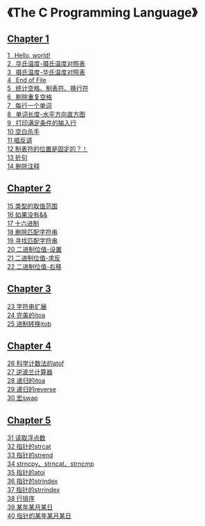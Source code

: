 # 《The C Programming Language》
## [Chapter 1](https://github.com/PokerKight/Peck/tree/master/practice/Chapter%201)
[1 &ensp;Hello, world!](https://github.com/PokerKight/Peck/blob/master/practice/Chapter%201/1.c)<br/>
[2 &ensp;华氏温度-摄氏温度对照表](https://github.com/PokerKight/Peck/blob/master/practice/Chapter%201/2.c)<br/>
[3 &ensp;摄氏温度-华氏温度对照表](https://github.com/PokerKight/Peck/blob/master/practice/Chapter%201/3.c)<br/>
[4 &ensp;End of File](https://github.com/PokerKight/Peck/blob/master/practice/Chapter%201/4.c)<br/>
[5 &ensp;统计空格、制表符、换行符](https://github.com/PokerKight/Peck/blob/master/practice/Chapter%201/5.c)<br/>
[6 &ensp;剔除重复空格](https://github.com/PokerKight/Peck/blob/master/practice/Chapter%201/6.c)<br/>
[7 &ensp;每行一个单词](https://github.com/PokerKight/Peck/blob/master/practice/Chapter%201/7.c)<br/>
[8 &ensp;单词长度-水平方向直方图](https://github.com/PokerKight/Peck/blob/master/practice/Chapter%201/8.c)<br/>
[9 &ensp;打印满足条件的输入行](https://github.com/PokerKight/Peck/blob/master/practice/Chapter%201/9.c)<br/>
[10 空白杀手](https://github.com/PokerKight/Peck/blob/master/practice/Chapter%201/10.c)<br/>
[11 唱反调](https://github.com/PokerKight/Peck/blob/master/practice/Chapter%201/11.c)<br/>
[12 制表符的位置是固定的？！](https://github.com/PokerKight/Peck/blob/master/practice/Chapter%201/12.c)<br/>
[13 折句](https://github.com/PokerKight/Peck/blob/master/practice/Chapter%201/13.c)<br/>
[14 删除注释](https://github.com/PokerKight/Peck/blob/master/practice/Chapter%201/14.c)<br/>
## [Chapter 2](https://github.com/PokerKight/Peck/tree/master/practice/Chapter%202)
[15 类型的取值范围](https://github.com/PokerKight/Peck/blob/master/practice/Chapter%202/15.c)<br/>
[16 如果没有&&](https://github.com/PokerKight/Peck/blob/master/practice/Chapter%202/16.c)<br/>
[17 十六进制](https://github.com/PokerKight/Peck/blob/master/practice/Chapter%202/17.c)<br/>
[18 删除匹配字符串](https://github.com/PokerKight/Peck/blob/master/practice/Chapter%202/18.c)<br/>
[19 寻找匹配字符串](https://github.com/PokerKight/Peck/blob/master/practice/Chapter%202/19.c)<br/>
[20 二进制位值-设置](https://github.com/PokerKight/Peck/blob/master/practice/Chapter%202/20.c)<br/>
[21 二进制位值-求反](https://github.com/PokerKight/Peck/blob/master/practice/Chapter%202/21.c)<br/>
[22 二进制位值-右移](https://github.com/PokerKight/Peck/blob/master/practice/Chapter%202/22.c)<br/>
## [Chapter 3](https://github.com/PokerKight/Peck/tree/master/practice/Chapter%203)
[23 字符串扩展](https://github.com/PokerKight/Peck/blob/master/practice/Chapter%203/23.c)<br/>
[24 完美的itoa](https://github.com/PokerKight/Peck/blob/master/practice/Chapter%203/24.c)<br/>
[25 进制转换itob](https://github.com/PokerKight/Peck/blob/master/practice/Chapter%203/25.c)<br/>
## [Chapter 4](https://github.com/PokerKight/Peck/tree/master/practice/Chapter%204)
[26 科学计数法的atof](https://github.com/PokerKight/Peck/blob/master/practice/Chapter%204/26.c)<br/>
[27 逆波兰计算器](https://github.com/PokerKight/Peck/blob/master/practice/Chapter%204/27.c)<br/>
[28 递归的itoa](https://github.com/PokerKight/Peck/blob/master/practice/Chapter%204/28.c)<br/>
[29 递归的reverse](https://github.com/PokerKight/Peck/blob/master/practice/Chapter%204/29.c)<br/>
[30 宏swap](https://github.com/PokerKight/Peck/blob/master/practice/Chapter%204/30.c)<br/>
## [Chapter 5](https://github.com/PokerKight/Peck/tree/master/practice/Chapter%205)
[31 读取浮点数](https://github.com/PokerKight/Peck/blob/master/practice/Chapter%205/31.c)<br/>
[32 指针的strcat](https://github.com/PokerKight/Peck/blob/master/practice/Chapter%205/32.c)<br/>
[33 指针的strend](https://github.com/PokerKight/Peck/blob/master/practice/Chapter%205/33.c)<br/>
[34 strncpy、strncat、strncmp](https://github.com/PokerKight/Peck/blob/master/practice/Chapter%205/34.c)<br/>
[35 指针的atoi](https://github.com/PokerKight/Peck/blob/master/practice/Chapter%205/35.c)<br/>
[36 指针的strindex](https://github.com/PokerKight/Peck/blob/master/practice/Chapter%205/36.c)<br/>
[37 指针的strrindex](https://github.com/PokerKight/Peck/blob/master/practice/Chapter%205/37.c)<br/>
[38 行排序](https://github.com/PokerKight/Peck/blob/master/practice/Chapter%205/38.c)<br/>
[39 某年某月某日](https://github.com/PokerKight/Peck/blob/master/practice/Chapter%205/39.c)<br/>
[40 指针的某年某月某日](https://github.com/PokerKight/Peck/blob/master/practice/Chapter%205/40.c)<br/>
